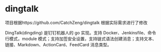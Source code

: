 # dingtalk
项目根据https://github.com/CatchZeng/dingtalk
根据实际需求进行了修改

DingTalk(dingding) 是钉钉机器人的 go 实现。支持 Docker、Jenkinsfile、命令行模式，module 模式；支持加签安全设置，支持链式语法创建消息；支持文本、链接、Markdown、ActionCard、FeedCard 消息类型。
